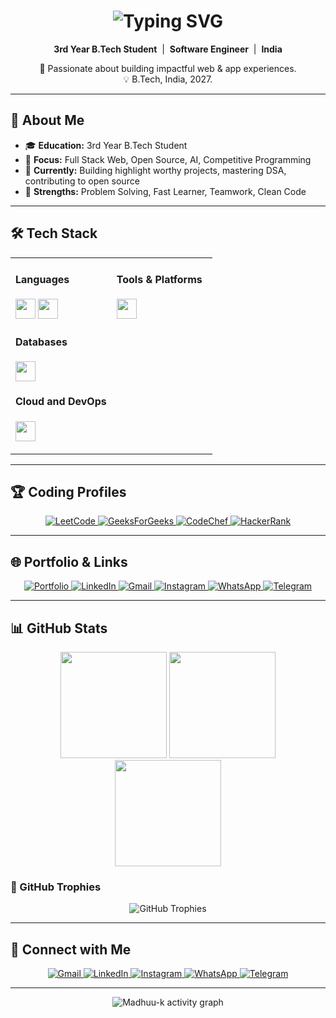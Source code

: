 <!--
  Professional GitHub Profile README for Madhuu-k
  - Clean, modern, and recruiter-friendly.
  - Premium icons from Shields.io & skillicons.dev.
  - Dark theme, responsive & no clutter.
-->

<h1 align="center">
  <img src="https://readme-typing-svg.herokuapp.com?font=Fira+Code&size=22&pause=700&color=30FDCB&center=true&vCenter=true&width=380&lines=👋+Hello%2C+I'm+Madhu;Full+Stack+Developer;Software+Engineer;Open+Source+Contributor" alt="Typing SVG" />
</h1>

<p align="center">
  <b>3rd Year B.Tech Student</b> &nbsp;|&nbsp; <b>Software Engineer</b> &nbsp;|&nbsp; <b>India</b>
</p>
<p align="center">
  🚀 Passionate about building impactful web & app experiences.<br/>
  💡 B.Tech, India, 2027.
</p>

---

## 🚀 About Me

- 🎓 <b>Education:</b> 3rd Year B.Tech Student  
- 💼 <b>Focus:</b> Full Stack Web, Open Source, AI, Competitive Programming  
- 🌱 <b>Currently:</b> Building highlight worthy projects, mastering DSA, contributing to open source  
- 🏅 <b>Strengths:</b> Problem Solving, Fast Learner, Teamwork, Clean Code  

---

## 🛠️ Tech Stack

<table>
  <tr>
    <td valign="top" width="50%">
      <h4>Languages</h4>
      <p>
        <img src="https://skillicons.dev/icons?i=c,cpp,java,python" height="32"/>
        <img src="https://skillicons.dev/icons?i=html,css,js" height="32"/>
      </p>
      <h4>Databases</h4>
      <p>
        <img src="https://skillicons.dev/icons?i=mongodb,mysql,flask" height="32"/>
      </p>
      <h4>Cloud and DevOps</h4>
      <p>
        <img src="https://skillicons.dev/icons?i=aws,azure,netlify,vercel,heroku,render,docker,linux" height="32"/>
      </p>
    </td>
    <td valign="top" width="50%">
      <h4>Tools & Platforms</h4>
      <p>
        <img src="https://skillicons.dev/icons?i=git,github,vscode" height="32"/>
      </p>
    </td>
  </tr>
</table>

---

## 🏆 Coding Profiles

<div align="center">
  <a href="https://leetcode.com/u/klu2300031210/" target="_blank">
    <img src="https://img.shields.io/badge/LeetCode-FFA116?style=flat-square&logo=LeetCode&logoColor=white" alt="LeetCode"/>
  </a>
  <a href="https://auth.geeksforgeeks.org/user/user_dm4ubxhqh8u" target="_blank">
    <img src="https://img.shields.io/badge/GeeksforGeeks-2F8D46?style=flat-square&logo=geeksforgeeks&logoColor=white" alt="GeeksForGeeks"/>
  </a>
  <a href="https://www.codechef.com/users/klu2300031210" target="_blank">
    <img src="https://img.shields.io/badge/CodeChef-%23964B00?style=flat-square&logo=CodeChef&logoColor=white" alt="CodeChef"/>
  </a>
  <a href="https://www.hackerrank.com/profile/h2300031210" target="_blank">
    <img src="https://img.shields.io/badge/HackerRank-2EC866?style=flat-square&logo=HackerRank&logoColor=white" alt="HackerRank"/>
  </a>
</div>

---

## 🌐 Portfolio & Links

<div align="center">

<a href="https://madhuu-k.github.io/" target="_blank">
  <img src="https://img.shields.io/badge/Portfolio-%23000000.svg?style=for-the-badge&logo=firefox&logoColor=%23FF7139" alt="Portfolio"/>
</a>
<a href="https://www.linkedin.com/in/madhuu-k" target="_blank">
  <img src="https://img.shields.io/badge/LinkedIn-%230077B5.svg?style=for-the-badge&logo=linkedin&logoColor=white" alt="LinkedIn"/>
</a>
<a href="mailto:madhusudhan2k6@gmail.com">
  <img src="https://img.shields.io/badge/Gmail-D14836?style=for-the-badge&logo=gmail&logoColor=white" alt="Gmail"/>
</a>
<a href="https://instagram.com/madhusud.han" target="_blank">
  <img src="https://img.shields.io/badge/Instagram-%23E4405F.svg?style=for-the-badge&logo=Instagram&logoColor=white" alt="Instagram"/>
</a>
<a href="https://wa.me/917981002778" target="_blank">
  <img src="https://img.shields.io/badge/WhatsApp-25D366?style=for-the-badge&logo=whatsapp&logoColor=white" alt="WhatsApp"/>
</a>
<a href="https://t.me/Himanshu31496" target="_blank">
  <img src="https://img.shields.io/badge/Telegram-2CA5E0?style=for-the-badge&logo=telegram&logoColor=white" alt="Telegram"/>
</a>
</div>

---

## 📊 GitHub Stats

<div align="center">
  <img src="https://github-readme-stats.vercel.app/api?username=Madhuu-k&theme=tokyonight&hide_border=false&include_all_commits=true&count_private=false" height="170"/>
  <img src="https://nirzak-streak-stats.vercel.app/?user=Madhuu-k&theme=tokyonight&hide_border=false" height="170"/>
  <img src="https://github-readme-stats.vercel.app/api/top-langs/?username=Madhuu-k&theme=tokyonight&hide_border=false&layout=compact" height="170"/>
</div>

### 🏅 GitHub Trophies

<p align="center">
  <img src="https://github-profile-trophy.vercel.app/?username=Madhuu-k&theme=juicyfresh" alt="GitHub Trophies"/>
</p>

---

## 🤝 Connect with Me

<p align="center">
  <a href="mailto:madhusudhan2k6@gmail.com" target="_blank">
    <img src="https://img.shields.io/badge/Gmail-D14836?style=for-the-badge&logo=gmail&logoColor=white" alt="Gmail"/>
  </a>
  <a href="https://www.linkedin.com/in/madhuu-k" target="_blank">
    <img src="https://img.shields.io/badge/LinkedIn-%230077B5.svg?style=for-the-badge&logo=linkedin&logoColor=white" alt="LinkedIn"/>
  </a>
  <a href="https://instagram.com/madhusud.han" target="_blank">
    <img src="https://img.shields.io/badge/Instagram-%23E4405F.svg?style=for-the-badge&logo=Instagram&logoColor=white" alt="Instagram"/>
  </a>
  <a href="https://wa.me/917981002778" target="_blank">
    <img src="https://img.shields.io/badge/WhatsApp-25D366?style=for-the-badge&logo=whatsapp&logoColor=white" alt="WhatsApp"/>
  </a>
  <a href="https://t.me/Himanshu31496" target="_blank">
    <img src="https://img.shields.io/badge/Telegram-2CA5E0?style=for-the-badge&logo=telegram&logoColor=white" alt="Telegram"/>
  </a>
</p>

---

<p align="center">
  <img src="https://github-readme-activity-graph.vercel.app/graph?username=Madhuu-k&bg_color=0d1117&color=79ff97&line=79ff97&point=ffffff&area=true&hide_border=true" alt="Madhuu-k activity graph" />
</p>
